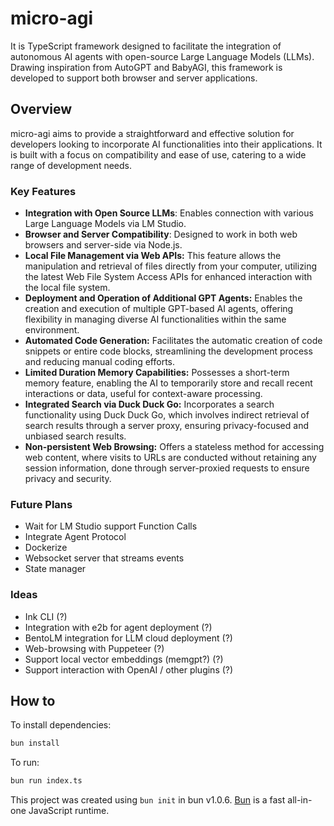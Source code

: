 # micro-agi

It is TypeScript framework designed to facilitate the integration of autonomous AI agents with open-source Large Language Models (LLMs). Drawing inspiration from AutoGPT and BabyAGI, this framework is developed to support both browser and server applications.

## Overview

micro-agi aims to provide a straightforward and effective solution for developers looking to incorporate AI functionalities into their applications. It is built with a focus on compatibility and ease of use, catering to a wide range of development needs.

### Key Features

- **Integration with Open Source LLMs**: Enables connection with various Large Language Models via LM Studio.
- **Browser and Server Compatibility**: Designed to work in both web browsers and server-side via Node.js.
- **Local File Management via Web APIs:** This feature allows the manipulation and retrieval of files directly from your computer, utilizing the latest Web File System Access APIs for enhanced interaction with the local file system.
- **Deployment and Operation of Additional GPT Agents:** Enables the creation and execution of multiple GPT-based AI agents, offering flexibility in managing diverse AI functionalities within the same environment.
- **Automated Code Generation:** Facilitates the automatic creation of code snippets or entire code blocks, streamlining the development process and reducing manual coding efforts.
- **Limited Duration Memory Capabilities:** Possesses a short-term memory feature, enabling the AI to temporarily store and recall recent interactions or data, useful for context-aware processing.
- **Integrated Search via Duck Duck Go:** Incorporates a search functionality using Duck Duck Go, which involves indirect retrieval of search results through a server proxy, ensuring privacy-focused and unbiased search results.
- **Non-persistent Web Browsing:** Offers a stateless method for accessing web content, where visits to URLs are conducted without retaining any session information, done through server-proxied requests to ensure privacy and security.


### Future Plans
- Wait for LM Studio support Function Calls
- Integrate Agent Protocol
- Dockerize
- Websocket server that streams events
- State manager

### Ideas
- Ink CLI (?)
- Integration with e2b for agent deployment (?)
- BentoLM integration for LLM cloud deployment (?)
- Web-browsing with Puppeteer (?)
- Support local vector embeddings (memgpt?) (?)
- Support interaction with OpenAI / other plugins (?)


## How to 

To install dependencies:

```bash
bun install
```

To run:

```bash
bun run index.ts
```

This project was created using `bun init` in bun v1.0.6. [Bun](https://bun.sh) is a fast all-in-one JavaScript runtime.
